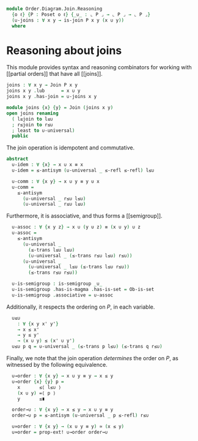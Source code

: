 <!--
```agda
open import Algebra.Semigroup
open import Algebra.Magma

open import Cat.Prelude

open import Order.Diagram.Join
open import Order.Base

import Order.Reasoning
```
-->

```agda
module Order.Diagram.Join.Reasoning
  {o ℓ} {P : Poset o ℓ} {_∪_ : ⌞ P ⌟ → ⌞ P ⌟ → ⌞ P ⌟}
  (∪-joins : ∀ x y → is-join P x y (x ∪ y))
  where
```

<!--
```agda
open Order.Reasoning P
open Join
```
-->

# Reasoning about joins

This module provides syntax and reasoning combinators for working with
[[partial orders]] that have all [[joins]].

```agda
joins : ∀ x y → Join P x y
joins x y .lub      = x ∪ y
joins x y .has-join = ∪-joins x y

module joins {x} {y} = Join (joins x y)
open joins renaming
  ( l≤join to l≤∪
  ; r≤join to r≤∪
  ; least to ∪-universal)
  public
```

The join operation is idempotent and commutative.

```agda
abstract
  ∪-idem : ∀ {x} → x ∪ x ≡ x
  ∪-idem = ≤-antisym (∪-universal _ ≤-refl ≤-refl) l≤∪

  ∪-comm : ∀ {x y} → x ∪ y ≡ y ∪ x
  ∪-comm =
    ≤-antisym
      (∪-universal _ r≤∪ l≤∪)
      (∪-universal _ r≤∪ l≤∪)
```

Furthermore, it is associative, and thus forms a [[semigroup]].

```agda
  ∪-assoc : ∀ {x y z} → x ∪ (y ∪ z) ≡ (x ∪ y) ∪ z
  ∪-assoc =
    ≤-antisym
      (∪-universal _
        (≤-trans l≤∪ l≤∪)
        (∪-universal _ (≤-trans r≤∪ l≤∪) r≤∪))
      (∪-universal _
        (∪-universal _ l≤∪ (≤-trans l≤∪ r≤∪))
        (≤-trans r≤∪ r≤∪))

  ∪-is-semigroup : is-semigroup _∪_
  ∪-is-semigroup .has-is-magma .has-is-set = Ob-is-set
  ∪-is-semigroup .associative = ∪-assoc
```

Additionally, it respects the ordering on $P$, in each variable.

```agda
  ∪≤∪
    : ∀ {x y x' y'}
    → x ≤ x'
    → y ≤ y'
    → (x ∪ y) ≤ (x' ∪ y')
  ∪≤∪ p q = ∪-universal _ (≤-trans p l≤∪) (≤-trans q r≤∪)
```

<!--
```agda
  ∪≤∪l : ∀ {x y x'} → x ≤ x' → (x ∪ y) ≤ (x' ∪ y)
  ∪≤∪l p = ∪≤∪ p ≤-refl

  ∪≤∪r : ∀ {x y y'} → y ≤ y' → (x ∪ y) ≤ (x ∪ y')
  ∪≤∪r p = ∪≤∪ ≤-refl p
```
-->

Finally, we note that the join operation *determines* the order on $P$,
as witnessed by the following equivalence.

```agda
  ∪→order : ∀ {x y} → x ∪ y ≡ y → x ≤ y
  ∪→order {x} {y} p =
    x       ≤⟨ l≤∪ ⟩
    (x ∪ y) =⟨ p ⟩
    y       ≤∎

  order→∪ : ∀ {x y} → x ≤ y → x ∪ y ≡ y
  order→∪ p = ≤-antisym (∪-universal _ p ≤-refl) r≤∪

  ∪≃order : ∀ {x y} → (x ∪ y ≡ y) ≃ (x ≤ y)
  ∪≃order = prop-ext! ∪→order order→∪
```
